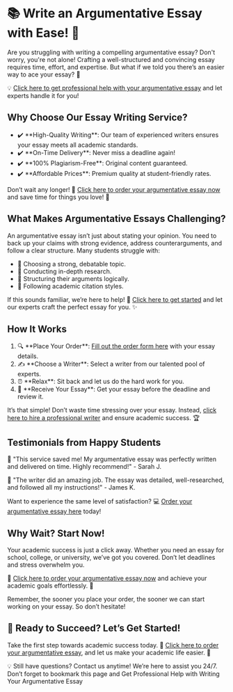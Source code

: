 <h1>📚 Write an Argumentative Essay with Ease! 🌟</h1>

<p>Are you struggling with writing a compelling argumentative essay? Don't worry, you're not alone! Crafting a well-structured and convincing essay requires time, effort, and expertise. But what if we told you there’s an easier way to ace your essay? 🌟</p>

<p>💡 <a href="https://tinyurl.com/topessay?keyword=write+an+argumentative+essay">Click here to get professional help with your argumentative essay</a> and let experts handle it for you!</p>

<h2>Why Choose Our Essay Writing Service?</h2>
<ul>
  <li>✔️ **High-Quality Writing**: Our team of experienced writers ensures your essay meets all academic standards.</li>
  <li>✔️ **On-Time Delivery**: Never miss a deadline again!</li>
  <li>✔️ **100% Plagiarism-Free**: Original content guaranteed.</li>
  <li>✔️ **Affordable Prices**: Premium quality at student-friendly rates.</li>
</ul>

<p>Don’t wait any longer! 🌟 <a href="https://tinyurl.com/topessay?keyword=write+an+argumentative+essay">Click here to order your argumentative essay now</a> and save time for things you love! 🎉</p>

<h2>What Makes Argumentative Essays Challenging?</h2>
<p>An argumentative essay isn’t just about stating your opinion. You need to back up your claims with strong evidence, address counterarguments, and follow a clear structure. Many students struggle with:</p>
<ul>
  <li>🚩 Choosing a strong, debatable topic.</li>
  <li>🚩 Conducting in-depth research.</li>
  <li>🚩 Structuring their arguments logically.</li>
  <li>🚩 Following academic citation styles.</li>
</ul>

<p>If this sounds familiar, we’re here to help! 💪 <a href="https://tinyurl.com/topessay?keyword=write+an+argumentative+essay">Click here to get started</a> and let our experts craft the perfect essay for you. ✨</p>

<h2>How It Works</h2>
<ol>
  <li>🔍 **Place Your Order**: <a href="https://tinyurl.com/topessay?keyword=write+an+argumentative+essay">Fill out the order form here</a> with your essay details.</li>
  <li>✍️ **Choose a Writer**: Select a writer from our talented pool of experts.</li>
  <li>⏰ **Relax**: Sit back and let us do the hard work for you.</li>
  <li>📩 **Receive Your Essay**: Get your essay before the deadline and review it.</li>
</ol>

<p>It’s that simple! Don’t waste time stressing over your essay. Instead, <a href="https://tinyurl.com/topessay?keyword=write+an+argumentative+essay">click here to hire a professional writer</a> and ensure academic success. 🏆</p>

<h2>Testimonials from Happy Students</h2>
<p>🌟 "This service saved me! My argumentative essay was perfectly written and delivered on time. Highly recommend!" - Sarah J.</p>
<p>🌟 "The writer did an amazing job. The essay was detailed, well-researched, and followed all my instructions!" - James K.</p>

<p>Want to experience the same level of satisfaction? 💻 <a href="https://tinyurl.com/topessay?keyword=write+an+argumentative+essay">Order your argumentative essay here</a> today!</p>

<h2>Why Wait? Start Now!</h2>
<p>Your academic success is just a click away. Whether you need an essay for school, college, or university, we’ve got you covered. Don’t let deadlines and stress overwhelm you.</p>

<p>🚀 <a href="https://tinyurl.com/topessay?keyword=write+an+argumentative+essay">Click here to order your argumentative essay now</a> and achieve your academic goals effortlessly. 📝</p>

<p>Remember, the sooner you place your order, the sooner we can start working on your essay. So don’t hesitate!</p>

<h2>📢 Ready to Succeed? Let’s Get Started!</h2>
<p>Take the first step towards academic success today. 💼 <a href="https://tinyurl.com/topessay?keyword=write+an+argumentative+essay">Click here to order your argumentative essay</a>, and let us make your academic life easier. 🌟</p>

<p>💡 Still have questions? Contact us anytime! We’re here to assist you 24/7. Don’t forget to bookmark this page and
Get Professional Help with Writing Your Argumentative Essay
